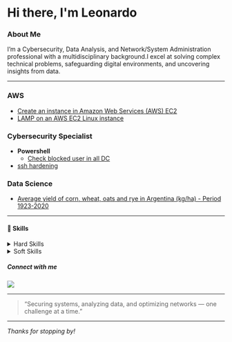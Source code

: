 # Hi there, I'm Leonardo
### About Me
I’m a Cybersecurity, Data Analysis, and Network/System Administration professional with a multidisciplinary background.I excel at solving complex technical problems, safeguarding digital environments, and uncovering insights from data.

---
### AWS
  - [Create an instance in Amazon Web Services (AWS) EC2](https://github.com/lfgajdem/Create-an-Amazon-EC2-instance/blob/main/README.md)
  - [LAMP on an AWS EC2 Linux instance](https://github.com/lfgajdem/LAMP-on-AWS-Linux-Instance/blob/main/README.md)
### Cybersecurity Specialist
  - **Powershell**
    - [Check blocked user in all DC](https://github.com/lfgajdem/Active-Directory/blob/main/README.md)
  - [ssh hardening](https://github.com/lfgajdem/ssh/blob/main/README.md)

### Data Science
  - [Average yield of corn, wheat, oats and rye in Argentina (kg/ha) - Period 1923-2020](https://github.com/lfgajdem/Corn-Wheat-Oats-Rye/blob/main/README.md)
---

#### 🧰 Skills

<details>
<summary>Hard Skills</summary>
- Automation
- AWS
- Cybersecurity
- Data Analysis & Visualization
- Firewall Management
- Incident Management & Response
- Network Administration & Security
- Operating Systems (Linux, Windows)
- Python Programming
- Systems Administration
</details>

<details>
<summary>Soft Skills</summary>
- Analytical Skills
- Communication
- Critical Thinking
- Diagnosis
- Leadership
- Problem Solving
- Process Optimization
- Research
- Teamwork
- Troubleshooting
</details>

##### Connect with me
[<a href="https://linkedin.com/in/lfgajdemski"><img src="https://img.shields.io/badge/-LinkedIn-0072b1?&style=for-the-badge&logo=linkedin&logoColor=white" /></a>](https://www.linkedin.com/in/lfgajdemski)

---

> “Securing systems, analyzing data, and optimizing networks — one challenge at a time.”

---

_Thanks for stopping by!_
